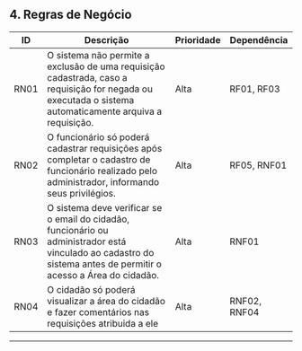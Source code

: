 ## **4. Regras de Negócio**

| **ID** | **Descrição**                                                                                                                            | **Prioridade** | **Dependência** |
| ------ | ---------------------------------------------------------------------------------------------------------------------------------------- | -------------- | --------------- |
| RN01   | O sistema não permite a exclusão de uma requisição cadastrada, caso a requisição for negada ou executada o sistema automaticamente arquiva a requisição.                            | Alta           | RF01, RF03            |
| RN02   | O funcionário só poderá cadastrar requisições após completar o cadastro de funcionário realizado pelo administrador, informando seus privilégios.                                   | Alta           | RF05, RNF01            |
| RN03   | O sistema deve verificar se o email do cidadão, funcionário ou administrador está vinculado ao cadastro do sistema antes de permitir o acesso a Área do cidadão.    | Alta           | RNF01            |
| RN04   | O cidadão só poderá visualizar a área do cidadão e fazer comentários nas requisições atribuida a ele    | Alta           | RNF02, RNF04            |

---
